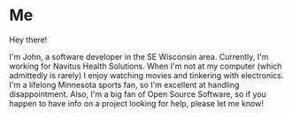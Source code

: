 # Me
 
Hey there!

I'm John, a software developer in the SE Wisconsin area. Currently, I'm working for Navitus Health Solutions. When I'm not at my computer (which admittedly is rarely) I enjoy watching movies and tinkering with electronics. I'm a lifelong Minnesota sports fan, so I'm excellent at handling disappointment. Also, I'm a big fan of Open Source Software, so if you happen to have info on a project looking for help, please let me know!
